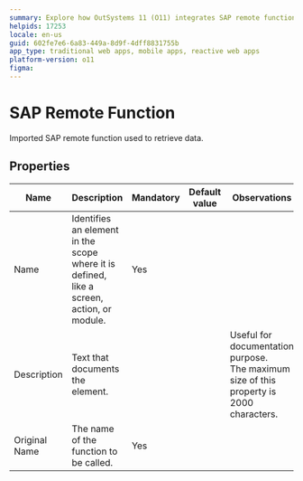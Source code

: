 ```yaml
---
summary: Explore how OutSystems 11 (O11) integrates SAP remote functions for data retrieval and documentation.
helpids: 17253
locale: en-us
guid: 602fe7e6-6a83-449a-8d9f-4dff8831755b
app_type: traditional web apps, mobile apps, reactive web apps
platform-version: o11
figma:
---
```


# SAP Remote Function

Imported SAP remote function used to retrieve data.  

## Properties

<table markdown="1">
<thead>
<tr>
<th>Name</th>
<th>Description</th>
<th>Mandatory</th>
<th>Default value</th>
<th>Observations</th>
</tr>
</thead>
<tbody>
<tr>
<td title="Name">Name</td>
<td>Identifies an element in the scope where it is defined, like a screen, action, or module.</td>
<td>Yes</td>
<td></td>
<td></td>
</tr>
<tr>
<td title="Description">Description</td>
<td>Text that documents the element.</td>
<td></td>
<td></td>
<td>Useful for documentation purpose.<br/>The maximum size of this property is 2000 characters.</td>
</tr>
<tr>
<td title="FunctionName">Original Name</td>
<td>The name of the function to be called.</td>
<td>Yes</td>
<td></td>
<td></td>
</tr>
</tbody>
</table>

